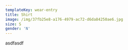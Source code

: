 ```yaml
---
templateKey: wear-entry
title: Shirt
image: /img/37fb25e8-a176-4979-ac72-d6da84250ae6.jpg
size: S
gender: 'N'
---
```

asdfasdf
